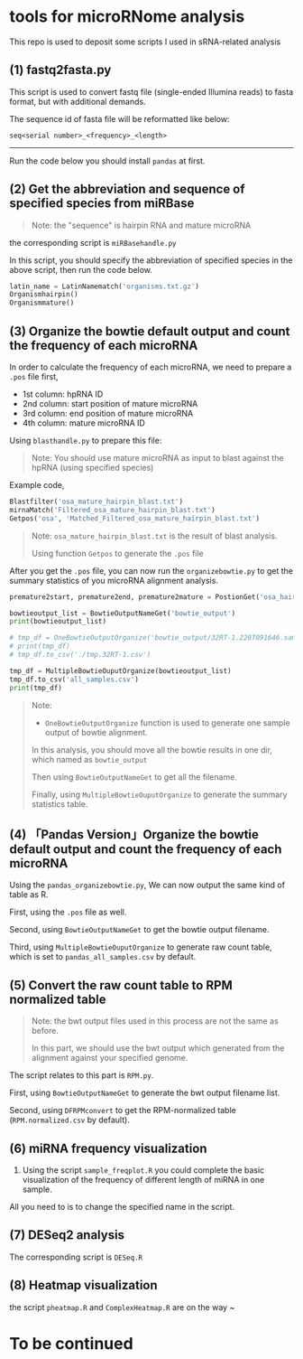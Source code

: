 # tools for microRNome analysis

This repo is used to deposit some scripts I used in sRNA-related analysis



## (1) fastq2fasta.py

This script is used to convert fastq file (single-ended Illumina reads) to fasta format, but with additional demands.

The sequence id of fasta file will be reformatted like below:

`seq<serial number>_<frequency>_<length>`





---

Run the code below you should install `pandas` at first.

## (2) Get the abbreviation and sequence of specified species from miRBase

> Note: the "sequence" is hairpin RNA and mature microRNA 

the corresponding script is `miRBasehandle.py`

In this script, you should specify the abbreviation of specified species in the above script, then run the code below.

```python
latin_name = LatinNamematch('organisms.txt.gz')
Organismhairpin()
Organismmature()
```



## (3) Organize the bowtie default output and count the frequency of each microRNA

In order to calculate the frequency of each microRNA, we need to prepare a `.pos` file first,

- 1st column: hpRNA ID
- 2nd column: start position of mature microRNA
- 3rd column: end position of mature microRNA
- 4th column: mature microRNA ID

Using `blasthandle.py` to prepare this file:

> Note: You should use mature microRNA as input to blast against the hpRNA (using specified species)

Example code,

```python
Blastfilter('osa_mature_hairpin_blast.txt') 
mirnaMatch('Filtered_osa_mature_hairpin_blast.txt')
Getpos('osa', 'Matched_Filtered_osa_mature_hairpin_blast.txt')
```

> Note: `osa_mature_hairpin_blast.txt` is the result of blast analysis.
>
> Using function `Getpos` to generate the `.pos` file

After you get the `.pos` file, you can now run the `organizebowtie.py` to get the summary statistics of you microRNA alignment analysis.

```python
premature2start, premature2end, premature2mature = PostionGet('osa_hairpin_mature.pos')

bowtieoutput_list = BowtieOutputNameGet('bowtie_output')
print(bowtieoutput_list)

# tmp_df = OneBowtieOutputOrganize('bowtie_output/32RT-1.2207091646.sam')
# print(tmp_df)
# tmp_df.to_csv('./tmp.32RT-1.csv')

tmp_df = MultipleBowtieOuputOrganize(bowtieoutput_list)
tmp_df.to_csv('all_samples.csv')
print(tmp_df)
```

> Note: 
>
> - `OneBowtieOutputOrganize` function is used to generate one sample output of bowtie alignment.
>
> In this analysis, you should move all the bowtie results in one dir, which named as `bowtie_output`
>
>  Then using `BowtieOutputNameGet` to get all the filename.
>
> Finally, using `MultipleBowtieOuputOrganize` to generate the summary statistics table.



## (4) 「Pandas Version」Organize the bowtie default output and count the frequency of each microRNA

Using the `pandas_organizebowtie.py`, We can now output the same kind of table as R.

First, using the `.pos` file as well.

Second, using `BowtieOutputNameGet` to get the bowtie output filename.

Third, using `MultipleBowtieOuputOrganize` to generate raw count table, which is set to `pandas_all_samples.csv` by default.



## (5) Convert the raw count table to RPM normalized table

> Note: the bwt output files used in this process are not the same as before.
>
> In this part, we should use the bwt output which generated from the alignment against your specified genome.

The script relates to this part is `RPM.py`.

First, using `BowtieOutputNameGet` to generate the bwt output filename list.

Second, using `DFRPMconvert` to get the RPM-normalized table (`RPM.normalized.csv` by default).



## (6) miRNA frequency visualization

1) Using the script `sample_freqplot.R` you could complete the basic visualization of the frequency of different length of miRNA in one sample.

All you need to is to change the specified name in the script.

## (7) DESeq2 analysis

The corresponding script is `DESeq.R`

## (8) Heatmap visualization

the script `pheatmap.R` and `ComplexHeatmap.R` are on the way ~



# To be continued

